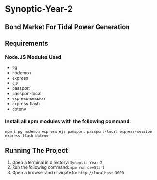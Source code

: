 # Synoptic-Year-2

## Bond Market For Tidal Power Generation 

## Requirements

### Node.JS Modules Used
- pg
- nodemon
- express
- ejs
- passport 
- passport-local
- express-session
- express-flash
- dotenv


### Install all npm modules with the following command:
```
npm i pg nodemon express ejs passport passport-local express-session express-flash dotenv
```
## Running The Project

1. Open a terminal in directory: ```Synoptic-Year-2```
2. Run the following command: ```npm run devStart```
4. Open a browser and navigate to: ```http://localhost:3000```
